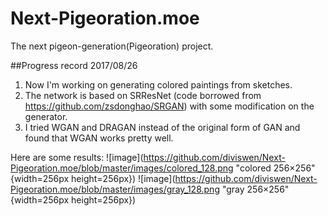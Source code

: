 # Next-Pigeoration.moe
The next pigeon-generation(Pigeoration) project.

##Progress record
2017/08/26
1. Now I'm working on generating colored paintings from sketches.
2. The network is based on SRResNet (code borrowed from https://github.com/zsdonghao/SRGAN) with some modification on the generator.
3. I tried WGAN and DRAGAN instead of the original form of GAN and found that WGAN works pretty well.

Here are some results:
![image](https://github.com/diviswen/Next-Pigeoration.moe/blob/master/images/colored_128.png "colored 256×256" {width=256px height=256px})
![image](https://github.com/diviswen/Next-Pigeoration.moe/blob/master/images/gray_128.png "gray 256×256" {width=256px height=256px})
